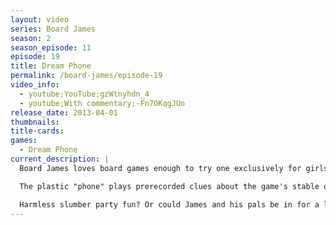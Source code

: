 ```yaml
---
layout: video
series: Board James
season: 2
season_episode: 11
episode: 19
title: Dream Phone
permalink: /board-james/episode-19
video_info:
  - youtube;YouTube;gzWtnyhdn_4
  - youtube;With commentary;-Fn7OKqgJUo
release_date: 2013-04-01
thumbnails:
title-cards: 
games:
  - Dream Phone
current_description: |
  Board James loves board games enough to try one exclusively for girls: 1991′s "Electronic Dream Phone" by Milton Bradley.

  The plastic "phone" plays prerecorded clues about the game's stable of hunky guys. Players then use a process of elimination to determine their randomly assigned "secret admirer." First player to guess which guy likes them is declared the winner.

  Harmless slumber party fun? Or could James and his pals be in for a longer night than they were expecting?
---
```


